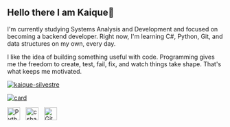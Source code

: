 ## Hello there I am Kaique👋
 
I'm currently studying Systems Analysis and Development and focused on becoming a backend developer. Right now, I'm learning C#, Python, Git, and data structures on my own, every day.

I like the idea of building something useful with code. Programming gives me the freedom to create, test, fail, fix, and watch things take shape. That's what keeps me motivated.

[![kaique-silvestre](https://github-readme-stats.vercel.app/api/top-langs/?username=kaique-silvestre&hide=html&layout=compact&theme=radical)](https://github.com/anuraghazra/github-readme-stats)

[![card](https://github-readme-stats.vercel.app/api?username=kaique-silvestre&theme=radical)](https://github.com/anuraghazra/github-readme-stats)

<img 
    align="left" 
    alt="Python" 
    title="Python"
    width="30px" 
    style="padding-right: 10px;" 
    src="https://cdn.jsdelivr.net/gh/devicons/devicon@latest/icons/python/python-original.svg" 
/>

<img 
    align="left" 
    alt="csharp" 
    title="Csharp"
    width="30px" 
    style="padding-right: 10px;" 
  src="https://gistcdn.githack.com/johndward01/95c1d09de9e3707cfb4154989962376d/raw/f74007782421219d9e9ab4b6a27de2e172a8b714/csharp-logo.svg" 
/>




<img 
    align="left" 
    alt="Git" 
    title="Git"
    width="30px" 
    style="padding-right: 10px;" 
    src="https://cdn.jsdelivr.net/gh/devicons/devicon@latest/icons/git/git-original.svg" 
/>



<!--
**kaique-silvestre/kaique-silvestre** is a ✨ _special_ ✨ repository because its `README.md` (this file) appears on your GitHub profile.

Here are some ideas to get you started:

- 🔭 I’m currently working on ...
- 🌱 I’m currently learning ...
- 👯 I’m looking to collaborate on ...
- 🤔 I’m looking for help with ...
- 💬 Ask me about ...
- 📫 How to reach me: ...
- 😄 Pronouns: ...
- ⚡ Fun fact: ...
-->
